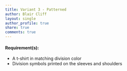 ```yaml
---
title: Variant 3 - Patterned
author: Blair Cliff
layout: single
author_profile: true
share: true
comments: true
---
```


#### Requirement(s): 
* A t-shirt in matching division color
* Division symbols printed on the sleeves and shoulders